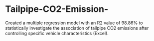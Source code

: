 # Tailpipe-CO2-Emission-
 Created a multiple regression model with
 an R2 value of 98.86% to statistically
 investigate the association of tailpipe CO2
 emissions after controlling specific vehicle
 characteristics (Excel). 
